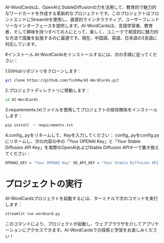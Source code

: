 AI-WordCardsは、OpenAIとStableDiffusionの力を活用して、教育的で魅力的なワードカードを作成する革新的なプロジェクトです。このプロジェクトはフロントエンドにStreamlitを使用し、直感的でインタラクティブ、ユーザーフレンドリーなインターフェースを提供します。AI-WordCardsは、言語学習者、教育者、そして興味を持つすべての人にとって、楽しく、ユニークで視覚的に魅力的な方法で語彙を拡張するのに最適です。現在、中国語、英語、日本語の3言語に対応しています。

#インストール
AI-WordCardsをインストールするには、次の手順に従ってください：

1.GitHubリポジトリをクローンします：
```bash 
git clone https://github.com/fish0w/AI-WordCards.git
```

2.プロジェクトディレクトリに移動します：
```bash 
cd AI-WordCards
```
3.requirements.txtファイルを使用してプロジェクトの依存関係をインストールします：
```bash 
pip install -r requirements.txt
```
4.config_.pyをリネームして、Keyを入力してください：
config_.pyをconfig.pyにリネームし、次の内容の中の「Your OPENAI Key」と「Your Stable Diffusion API Key」を実際のOpenAIおよびStable Diffusion APIキーで置き換えてください：
```bash 
OPENAI_KEY = "Your OPENAI Key" SD_API_KEY = "Your Stable Diffusion API Key"
```
# プロジェクトの実行
AI-WordCardsプロジェクトを起動するには、ターミナルで次のコマンドを実行します：
```bash 
streamlit run wordcard.py
```
このコマンドにより、プロジェクトが起動し、ウェブブラウザを介してアプリケーションにアクセスできます。AI-WordCardsでの探索と学習をお楽しみください！
